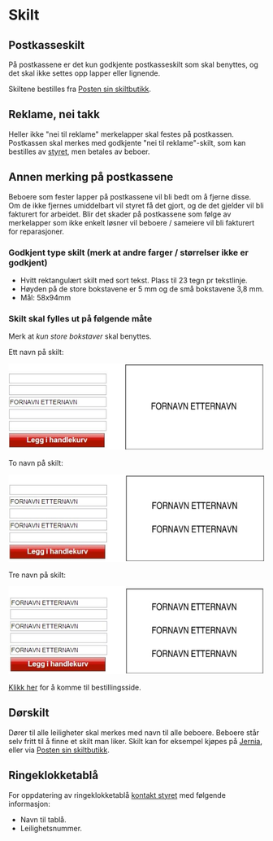 # Skilt

## Postkasseskilt

På postkassene er det kun godkjente postkasseskilt som skal benyttes, og det skal ikke settes opp lapper eller lignende.

Skiltene bestilles fra [Posten sin skiltbutikk](http://skiltbutikken.posten.no/variants/109).

## Reklame, nei takk

Heller ikke "nei til reklame" merkelapper skal festes på postkassen. Postkassen skal merkes med godkjente "nei til reklame"-skilt, som kan bestilles av [styret](/styret/), men betales av beboer.

## Annen merking på postkassene

Beboere som fester lapper på postkassene vil bli bedt om å fjerne disse. Om de ikke fjernes umiddelbart vil styret få det gjort, og de det gjelder vil bli fakturert for arbeidet. Blir det skader på postkassene som følge av merkelapper som ikke enkelt løsner vil beboere / sameiere vil bli fakturert for reparasjoner.

### Godkjent type skilt (merk at andre farger / størrelser ikke er godkjent)

- Hvitt rektangulært skilt med sort tekst. Plass til 23 tegn pr tekstlinje.
- Høyden på de store bokstavene er 5 mm og de små bokstavene 3,8 mm.
- Mål: 58x94mm

### Skilt skal fylles ut på følgende måte

Merk at _kun store bokstaver_ skal benyttes.

Ett navn på skilt:

![](ett-navn.jpg)

To navn på skilt:

![](to-navn.jpg)

Tre navn på skilt:

![](tre-navn.jpg)

[Klikk her]() for å komme til bestillingsside.

## Dørskilt

Dører til alle leiligheter skal merkes med navn til alle beboere. Beboere står selv fritt til å finne et skilt man liker. Skilt kan for eksempel kjøpes på [Jernia](https://www.jernia.no/), eller via [Posten sin skiltbutikk](http://skiltbutikken.posten.no/variants/109).

## Ringeklokketablå

For oppdatering av ringeklokketablå [kontakt styret](styret) med følgende informasjon:

- Navn til tablå.
- Leilighetsnummer.
